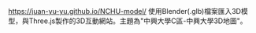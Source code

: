 https://juan-yu-yu.github.io/NCHU-model/
使用Blender(.glb)檔案匯入3D模型，與Three.js製作的3D互動網站。主題為"中興大學C區-中興大學3D地圖"。
